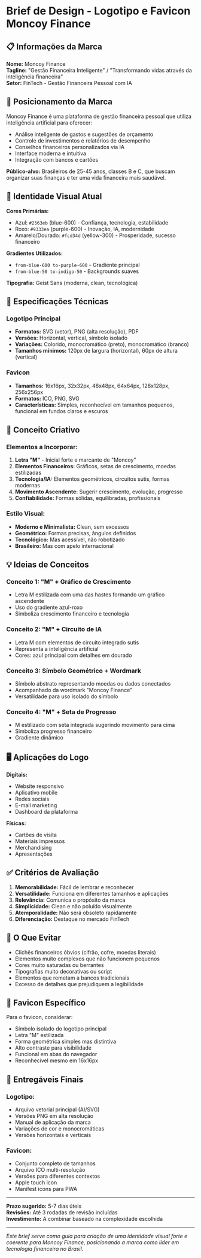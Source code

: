 # Brief de Design - Logotipo e Favicon Moncoy Finance

## 📋 Informações da Marca

**Nome:** Moncoy Finance  
**Tagline:** "Gestão Financeira Inteligente" / "Transformando vidas através da inteligência financeira"  
**Setor:** FinTech - Gestão Financeira Pessoal com IA  

## 🎯 Posicionamento da Marca

Moncoy Finance é uma plataforma de gestão financeira pessoal que utiliza inteligência artificial para oferecer:
- Análise inteligente de gastos e sugestões de orçamento
- Controle de investimentos e relatórios de desempenho
- Conselhos financeiros personalizados via IA
- Interface moderna e intuitiva
- Integração com bancos e cartões

**Público-alvo:** Brasileiros de 25-45 anos, classes B e C, que buscam organizar suas finanças e ter uma vida financeira mais saudável.

## 🎨 Identidade Visual Atual

**Cores Primárias:**
- Azul: `#2563eb` (blue-600) - Confiança, tecnologia, estabilidade
- Roxo: `#9333ea` (purple-600) - Inovação, IA, modernidade
- Amarelo/Dourado: `#fcd34d` (yellow-300) - Prosperidade, sucesso financeiro

**Gradientes Utilizados:**
- `from-blue-600 to-purple-600` - Gradiente principal
- `from-blue-50 to-indigo-50` - Backgrounds suaves

**Tipografia:** Geist Sans (moderna, clean, tecnológica)

## 📐 Especificações Técnicas

### Logotipo Principal
- **Formatos:** SVG (vetor), PNG (alta resolução), PDF
- **Versões:** Horizontal, vertical, símbolo isolado
- **Variações:** Colorido, monocromático (preto), monocromático (branco)
- **Tamanhos mínimos:** 120px de largura (horizontal), 60px de altura (vertical)

### Favicon
- **Tamanhos:** 16x16px, 32x32px, 48x48px, 64x64px, 128x128px, 256x256px
- **Formatos:** ICO, PNG, SVG
- **Características:** Simples, reconhecível em tamanhos pequenos, funcional em fundos claros e escuros

## 🎨 Conceito Criativo

### Elementos a Incorporar:
1. **Letra "M"** - Inicial forte e marcante de "Moncoy"
2. **Elementos Financeiros:** Gráficos, setas de crescimento, moedas estilizadas
3. **Tecnologia/IA:** Elementos geométricos, circuitos sutis, formas modernas
4. **Movimento Ascendente:** Sugerir crescimento, evolução, progresso
5. **Confiabilidade:** Formas sólidas, equilibradas, profissionais

### Estilo Visual:
- **Moderno e Minimalista:** Clean, sem excessos
- **Geométrico:** Formas precisas, ângulos definidos
- **Tecnológico:** Mas acessível, não robotizado
- **Brasileiro:** Mas com apelo internacional

## 💡 Ideias de Conceitos

### Conceito 1: "M" + Gráfico de Crescimento
- Letra M estilizada com uma das hastes formando um gráfico ascendente
- Uso do gradiente azul-roxo
- Simboliza crescimento financeiro e tecnologia

### Conceito 2: "M" + Circuito de IA
- Letra M com elementos de circuito integrado sutis
- Representa a inteligência artificial
- Cores: azul principal com detalhes em dourado

### Conceito 3: Símbolo Geométrico + Wordmark
- Símbolo abstrato representando moedas ou dados conectados
- Acompanhado da wordmark "Moncoy Finance"
- Versatilidade para uso isolado do símbolo

### Conceito 4: "M" + Seta de Progresso
- M estilizado com seta integrada sugerindo movimento para cima
- Simboliza progresso financeiro
- Gradiente dinâmico

## 🖥️ Aplicações do Logo

**Digitais:**
- Website responsivo
- Aplicativo mobile
- Redes sociais
- E-mail marketing
- Dashboard da plataforma

**Físicas:**
- Cartões de visita
- Materiais impressos
- Merchandising
- Apresentações

## ✅ Critérios de Avaliação

1. **Memorabilidade:** Fácil de lembrar e reconhecer
2. **Versatilidade:** Funciona em diferentes tamanhos e aplicações
3. **Relevância:** Comunica o propósito da marca
4. **Simplicidade:** Clean e não poluído visualmente
5. **Atemporalidade:** Não será obsoleto rapidamente
6. **Diferenciação:** Destaque no mercado FinTech

## 🚫 O Que Evitar

- Clichês financeiros óbvios (cifrão, cofre, moedas literais)
- Elementos muito complexos que não funcionem pequenos
- Cores muito saturadas ou berrantes
- Tipografias muito decorativas ou script
- Elementos que remetam a bancos tradicionais
- Excesso de detalhes que prejudiquem a legibilidade

## 📱 Favicon Específico

Para o favicon, considerar:
- Símbolo isolado do logotipo principal
- Letra "M" estilizada
- Forma geométrica simples mas distintiva
- Alto contraste para visibilidade
- Funcional em abas do navegador
- Reconhecível mesmo em 16x16px

## 🎯 Entregáveis Finais

### Logotipo:
- Arquivo vetorial principal (AI/SVG)
- Versões PNG em alta resolução
- Manual de aplicação da marca
- Variações de cor e monocromáticas
- Versões horizontais e verticais

### Favicon:
- Conjunto completo de tamanhos
- Arquivo ICO multi-resolução
- Versões para diferentes contextos
- Apple touch icon
- Manifest icons para PWA

---

**Prazo sugerido:** 5-7 dias úteis  
**Revisões:** Até 3 rodadas de revisão incluídas  
**Investimento:** A combinar baseado na complexidade escolhida

---

*Este brief serve como guia para criação de uma identidade visual forte e coerente para Moncoy Finance, posicionando a marca como líder em tecnologia financeira no Brasil.*
